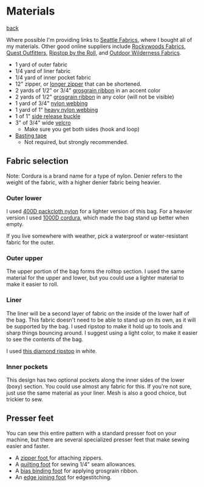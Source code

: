# Materials

[back](README.md)

Where possible I'm providing links to [Seattle Fabrics](https://www.seattlefabrics.com/), where I bought all of my materials. Other good online suppliers include [Rockywoods Fabrics](https://www.rockywoods.com/), [Quest Outfitters](https://www.questoutfitters.com/), [Ripstop by the Roll](https://ripstopbytheroll.com/), and [Outdoor Wilderness Fabrics](https://www.owfinc.com/).

- 1 yard of outer fabric
- 1/4 yard of liner fabric
- 1/4 yard of inner pocket fabric
- 12" zipper, or [longer zipper](https://www.seattlefabrics.com/YKKreg-One-Way-Separating-Zipper-5-Vislon-Molded-Tooth_p_447.html) that can be shortened.
- 2 yards of 1/2" or 3/4" [grosgrain ribbon](https://www.seattlefabrics.com/34-Grosgrain-Ribbon-45%C2%A2-yard_p_270.html) in an accent color
- 2 yards of 1/2" [grosgrain ribbon](https://www.seattlefabrics.com/12-Grosgrain-Ribbon-35%C2%A2-yard_p_269.html) in any color (will not be visible)
- 1 yard of 3/4" [nylon webbing](https://www.seattlefabrics.com/34-X630-Nylon-Webbing-75%C2%A2-yard_p_181.html)
- 1 yard of 1" [heavy nylon webbing](https://www.seattlefabrics.com/1-0755-Heavy-Nylon-Webbing-150-yard_p_190.html)
- 1 of 1" [side release buckle](https://www.seattlefabrics.com/Standard-Side-Release-Buckle_p_340.html)
- 3" of 3/4" wide [velcro](https://www.seattlefabrics.com/Nylon-Sew-on-VELCROreg-Brand-Fasteners_p_444.html)
    - Make sure you get both sides (hook and loop)
- [Basting tape](https://www.seattlefabrics.com/Acrylic-Double-Sided-Tape--14-inch-499-38-inch-995-or-12-inch-1195_p_595.html)
    - Not required, but strongly recommended.

## Fabric selection

Note: Cordura is a brand name for a type of nylon. Denier refers to the weight of the fabric, with a higher denier fabric being heavier.

### Outer lower

I used [400D packcloth nylon](https://www.seattlefabrics.com/60-400-D-Packcloth-Nylon-895--1050-linear-yard_p_48.html) for a lighter version of this bag. For a heavier version I used [1000D cordura](https://www.seattlefabrics.com/60-1000-D-Cordura-Nylon-1350-linear-yard_p_53.html), which made the bag stand up better when empty.

If you live somewhere with weather, pick a waterproof or water-resistant fabric for the outer.

### Outer upper

The upper portion of the bag forms the rolltop section. I used the same material for the upper and lower, but you could use a lighter material to make it easier to roll. 

### Liner

The liner will be a second layer of fabric on the inside of the lower half of the bag. This fabric doesn't need to be able to stand up on its own, as it will be supported by the bag. I used ripstop to make it hold up to tools and sharp things bouncing around. I suggest using a light color, to make it easier to see the contents of the bag.

I used [this diamond ripstop](https://www.seattlefabrics.com/60-400-x-300-D-NylonPolyester-Diamond-Ripstop-1095-linear-yard_p_47.html) in white.

### Inner pockets

This design has two optional pockets along the inner sides of the lower (boxy) section. You could use almost any fabric for this. If you're not sure, just use the same material as your liner. Mesh is also a good choice, but trickier to sew.

## Presser feet

You can sew this entire pattern with a standard presser foot on your machine, but there are several specialized presser feet that make sewing easier and faster.

- A [zipper foot ](https://sewguide.com/sewing-machine-feet-guide/#3_zipper_footpiping_foot) for attaching zippers.
- A [quilting foot](https://sewguide.com/sewing-machine-feet-guide/#9_quilting_foot) for sewing 1/4" seam allowances.
- A [bias binding foot](https://sewguide.com/sewing-machine-feet-guide/#25_bias_tape_binder_foot) for applying grosgrain ribbon.
- An [edge joining foot](https://sewguide.com/sewing-machine-feet-guide/#17_edge_joining_foot) for edgestitching.
